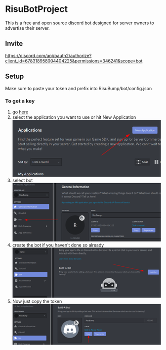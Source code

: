 # RisuBotProject
This is a free and open source discord bot designed for server owners to advertise their server.

## Invite
https://discord.com/api/oauth2/authorize?client_id=678318958004404225&permissions=346241&scope=bot

## Setup
Make sure to paste your token and prefix into RisuBump/bot/config.json
### To get a key
1. go [here](https://discord.com/developers/applications)
2. select the application you want to use or hit New Application 
![New Application Photo](./.tutorial/New_Application.png)
3. select bot
![Bot Button](./.tutorial/Bot_Button.png)
4. create the bot if you haven't done so already
![Add Bot](./.tutorial/Add_Bot.png)
5. Now just copy the token
![Copy Token](./.tutorial/Copy_Token.png)